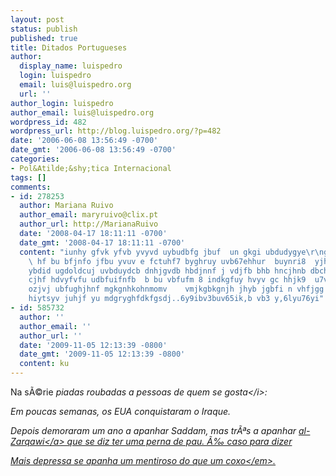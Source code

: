 ```yaml
---
layout: post
status: publish
published: true
title: Ditados Portugueses
author:
  display_name: luispedro
  login: luispedro
  email: luis@luispedro.org
  url: ''
author_login: luispedro
author_email: luis@luispedro.org
wordpress_id: 482
wordpress_url: http://blog.luispedro.org/?p=482
date: '2006-06-08 13:56:49 -0700'
date_gmt: '2006-06-08 13:56:49 -0700'
categories:
- Pol&Atilde;&shy;tica Internacional
tags: []
comments:
- id: 278253
  author: Mariana Ruivo
  author_email: maryruivo@clix.pt
  author_url: http://MarianaRuivo
  date: '2008-04-17 18:11:11 -0700'
  date_gmt: '2008-04-17 18:11:11 -0700'
  content: "iunhy gfvk yfvb yvyvd uybudbfg jbuf  un gkgi ubdudygye\r\ngd6bgghy hfgif
    \ hf bu bfjnfo jfbu yvuv e fctuhf7 byghruy uvb67ehhur  buynri8  yjh8fgv yehh7e
    ybdid ugdoldcuj uvbduydcb dnhjgvdb hbdjnnf j vdjfb bhb hncjhnb dbchbc\r\ndnkcb
    cjhf hdvyfvfu udbfuifnfb  b bu vbfufm 8 indkgfuy hvyv gc hhjk9  u7vb8hdg jxbjonn
    ozjvj ubfughjhnf mgkgnhkohnmomv    vmjkgbkgnjh jhyb jgbfi n vhfjgg ghy hf gbhdn
    hiytsyv juhjf yu mdgryghfdkfgsdj..6y9ibv3buv65ik,b vb3 y,6lyu76yi"
- id: 585732
  author: ''
  author_email: ''
  author_url: ''
  date: '2009-11-05 12:13:39 -0800'
  date_gmt: '2009-11-05 12:13:39 -0800'
  content: ku
---
```

<p>Na s&Atilde;&copy;rie <i>piadas roubadas a pessoas de quem se gosta<&#47;i>:</p>
<p>Em poucas semanas, os EUA conquistaram o Iraque.</p>
<p>Depois demoraram um ano a apanhar Saddam, mas tr&Atilde;&ordf;s a apanhar <a href="http:&#47;&#47;www.publico.clix.pt&#47;shownews.asp?id=1260279&idCanal=15">al-Zarqawi<&#47;a> que se diz ter uma perna de pau. &Atilde;&permil; caso para dizer</p>
<p><em>Mais depressa se apanha um mentiroso do que um coxo<&#47;em>.</p>

